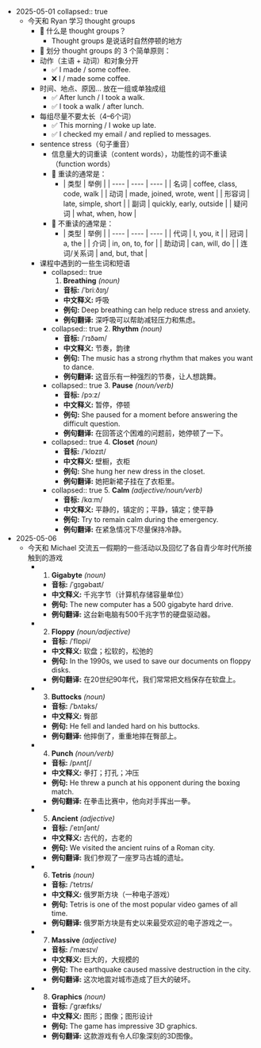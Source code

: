 - 2025-05-01
  collapsed:: true
	- 今天和 Ryan 学习 thought groups
		- 🌟 什么是 thought groups？
			- Thought groups 是说话时自然停顿的地方
		- 🎯 划分 thought groups 的 3 个简单原则：
		- 动作（主语 + 动词）和对象分开
			- ✅ I made / some coffee.
			- ❌ I / made some coffee.
		- 时间、地点、原因… 放在一组或单独成组
			- ✅ After lunch / I took a walk.
			- ✅ I took a walk / after lunch.
		- 每组尽量不要太长（4–6个词）
			- ✅ This morning / I woke up late.
			- ✅ I checked my email / and replied to messages.
		- sentence stress（句子重音）
			- 信息量大的词重读（content words），功能性的词不重读（function words）
			- 🎯 重读的通常是：
				- | 类型 | 举例 |
				  | ---- | ---- | ---- |
				  | 名词 | coffee, class, code, walk |
				  | 动词 | made, joined, wrote, went |
				  | 形容词 | late, simple, short |
				  | 副词 | quickly, early, outside |
				  | 疑问词 | what, when, how |
			- 🚫 不重读的通常是：
				- | 类型 | 举例 |
				  | ---- | ---- | ---- |
				  | 代词 | I, you, it |
				  | 冠词 | a, the |
				  | 介词 | in, on, to, for |
				  | 助动词 | can, will, do |
				  | 连词/关系词 | and, but, that |
		- 课程中遇到的一些生词和短语
			- collapsed:: true
			  1. **Breathing** *(noun)*
				- **音标:** /ˈbriːðɪŋ/
				- **中文释义:** 呼吸
				- **例句:** Deep breathing can help reduce stress and anxiety.
				- **例句翻译:** 深呼吸可以帮助减轻压力和焦虑。
			- collapsed:: true
			  2. **Rhythm** *(noun)*
				- **音标:** /ˈrɪðəm/
				- **中文释义:** 节奏，韵律
				- **例句:** The music has a strong rhythm that makes you want to dance.
				- **例句翻译:** 这音乐有一种强烈的节奏，让人想跳舞。
			- collapsed:: true
			  3. **Pause** *(noun/verb)*
				- **音标:** /pɔːz/
				- **中文释义:** 暂停，停顿
				- **例句:** She paused for a moment before answering the difficult question.
				- **例句翻译:** 在回答这个困难的问题前，她停顿了一下。
			- collapsed:: true
			  4. **Closet** *(noun)*
				- **音标:** /ˈklɒzɪt/
				- **中文释义:** 壁橱，衣柜
				- **例句:** She hung her new dress in the closet.
				- **例句翻译:** 她把新裙子挂在了衣柜里。
			- collapsed:: true
			  5. **Calm** *(adjective/noun/verb)*
				- **音标:** /kɑːm/
				- **中文释义:** 平静的，镇定的；平静，镇定；使平静
				- **例句:** Try to remain calm during the emergency.
				- **例句翻译:** 在紧急情况下尽量保持冷静。
- 2025-05-06
	- 今天和 Michael 交流五一假期的一些活动以及回忆了各自青少年时代所接触到的游戏
		- 1. **Gigabyte** *(noun)*
			- **音标:** /ˈɡɪɡəbaɪt/
			- **中文释义:** 千兆字节（计算机存储容量单位）
			- **例句:** The new computer has a 500 gigabyte hard drive.
			- **例句翻译:** 这台新电脑有500千兆字节的硬盘驱动器。
		- 2. **Floppy** *(noun/adjective)*
			- **音标:** /ˈflɒpi/
			- **中文释义:** 软盘；松软的，松弛的
			- **例句:** In the 1990s, we used to save our documents on floppy disks.
			- **例句翻译:** 在20世纪90年代，我们常常把文档保存在软盘上。
		- 3. **Buttocks** *(noun)*
			- **音标:** /ˈbʌtəks/
			- **中文释义:** 臀部
			- **例句:** He fell and landed hard on his buttocks.
			- **例句翻译:** 他摔倒了，重重地摔在臀部上。
		- 4. **Punch** *(noun/verb)*
			- **音标:** /pʌntʃ/
			- **中文释义:** 拳打；打孔；冲压
			- **例句:** He threw a punch at his opponent during the boxing match.
			- **例句翻译:** 在拳击比赛中，他向对手挥出一拳。
		- 5. **Ancient** *(adjective)*
			- **音标:** /ˈeɪnʃənt/
			- **中文释义:** 古代的，古老的
			- **例句:** We visited the ancient ruins of a Roman city.
			- **例句翻译:** 我们参观了一座罗马古城的遗址。
		- 6. **Tetris** *(noun)*
			- **音标:** /ˈtetrɪs/
			- **中文释义:** 俄罗斯方块（一种电子游戏）
			- **例句:** Tetris is one of the most popular video games of all time.
			- **例句翻译:** 俄罗斯方块是有史以来最受欢迎的电子游戏之一。
		- 7. **Massive** *(adjective)*
			- **音标:** /ˈmæsɪv/
			- **中文释义:** 巨大的，大规模的
			- **例句:** The earthquake caused massive destruction in the city.
			- **例句翻译:** 这次地震对城市造成了巨大的破坏。
		- 8. **Graphics** *(noun)*
			- **音标:** /ˈɡræfɪks/
			- **中文释义:** 图形；图像；图形设计
			- **例句:** The game has impressive 3D graphics.
			- **例句翻译:** 这款游戏有令人印象深刻的3D图像。